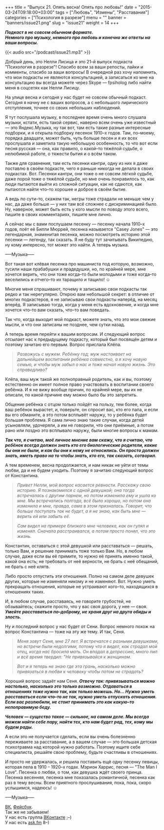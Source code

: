 +++
title = "Выпуск 21. Опять весна! Опять про любовь!"
date = "2015-03-24T09:18:00+03:00"
tags = ["Любовь", "Измены", "Расставания"]
categories = ["Психология в разрезе"]
menu = ""
banner = "banners/issue21.png"
slug = "issue21"
weight = 14
+++

***Подкаст в не совсем обычном формате.<br>***
***Немного про музыку, немного про любовь и конечно же ответы на ваши вопросы.***

{{< audio src="/podcast/issue21.mp3" >}}

Добрый день, это Нелли Лисица и это 21–й выпуск подкаста "Психология в разрезе"! Спасибо всем за ваши репосты, лайки и комменты, спасибо за ваши вопросы! В очередной раз хочу напомнить, что мои подкасты не являются консультацией, а записаться ко мне на консультацию вы всегда можете через Skype — fpsiholog либо найти меня в соцсетях как Нелли Лисицу. 

На улице весна и сегодня у нас будет не совсем обычный подкаст. Сегодня я начну не с ваших вопросов, а с небольшого лирического отступления, точнее со своих небольших наблюдений. 

Я тут послушала музыку, в последнее время очень много слушала музыки, кстати, есть такой сервис, наверно всем очень уже известный — это Яндекс.Музыка, ну так вот, там есть такие разные интересные подборки, и я открыла подборку песенок 1910–х годов. Там, по–моему, порядка двадцати, может быть, чуть больше песен и я их всех прослушала и заметила такую небольшую особенность, то что вот если песня русская — она, как правило, о какой–то тяжёлой судьбе, о нелюбимой работе, о тяжести бытия и о всём таком. 

Также для сравнения, там есть песенки кантри, одну из них я даже поставлю в своём подкасте, чего я раньше никогда не делала в своих подкастах. Вот. Песенки кантри, они тоже о не совсем лёгкой судьбе, даже порой тоже о тяжёлой судьбе, но мне очень понравилось то, как люди пытаются выйти из сложной ситуации, как не сдаются, как пытаются найти что–то хорошее и доброе в своём бытие. 
<!--more-->

А ведь по сути–то, скажем так, негры тоже страдали не меньше чем у нас, да даже больше — у них там всё сложнее с дискриминацией было. Ну, наверное, может быть есть у кого мысли по поводу этого всего, пишите в своих комментариях, пишите мне лично. 

А сейчас мы с вами послушаем песенку — песенку начала 1910–х годов, поёт её Билли Мюррей, песенка называется "Casey Jones" — это легендарная, знаменитая песенка, можно посмотреть историю этой песенки — легенду, так сказать. Я не буду тут зачитывать Википедию, ну кому интересно, тот может это найти. А теперь музыка. 

–––Музыка–––

Вот такая вот клёвая песенка про машиниста под которую, возможно, тусили наши прабабушки и прадедушки, но, по крайней мере, мне хочется верить, что они тоже когда–то были молодыми и тоже когда–то веселились и отчего–то их таращило и тащило! ☺︎

Многие меня спрашивают, почему я записываю свои подкасты так редко и так нерегулярно. Открою вам небольшой секрет: в отличие от многих подкастеров, я не записываю свои подкасты наперёд, на месяц вперёд. Я записываю тогда, когда у меня есть вдохновение, и когда мне хочется что–то вам сказать, что–то вам поведать. 

Так что, когда выходит мой подкаст, можете знать, что это мои свежие мысли, и что они записаны не позднее, чем сутки назад. 

А теперь время перейти к вашим вопросам. И следующий вопрос отсылает нас к предыдущему подкасту, который был посвящён детям и поэтому зачитаю его первым. Вопрос прислала Клёпа.

>*Развожусь с мужем. Ребёнку год; муж настаивает на дальнейшем воспитании ребёнка совместно, а я хочу новую семью, и чтобы муж забыл о нас и тоже начал новую жизнь. Это справедливо?*

Клёпа, ваш муж такой же полноправный родитель, как и вы, поэтому естественно он имеет полное право участвовать в воспитании своего ребёнка. И я не вижу вообще причин, по крайней мере, вы их не описали, по какой причине ему можно было бы это запретить.

Общение ребёнка с отцом только пойдёт на пользу, тем более, когда ваш ребёнок вырастет, и, поверьте, он спросит вас, кто его папа, и если вы его обманите, а это потом всплывёт наружу, то у ребёнка будет большая проблема. Я сама лично знаю такие случаи, когда детей усыновляли, удочеряли, а им не говорили, что они приёмные, а потом рано или поздно это всплывало наружу, были многие вопросы к мамам. 

***Так что, я считаю, моё личное мнение вам скажу, что я считаю, что ребёнок всегда должен знать кто его биологические родители, какие бы они не были, и как бы они к нему не относились. Он просто должен знать, иметь право на то чтобы знать, кто его, так сказать, сотворил.*** 

А тем временем, весна продолжается, и нам никак не уйти от темы любви, да и не будем уходить. Поэтому я зачитаю следующий вопрос от Константина.

>*Привет Нелли, мой вопрос касается ревности. Расскажу свою историю. Я познакомился с одной девушкой; она тогда встречалась с другим парнем, но потом изменила ему и ушла ко мне. Мы встречались полгода, всё было хорошо, но потом она изменила и мне, правда, сама в этом призналась. Говорит, что больше поступать так не будет, а я не знаю, как быть мне — верить ей или забыть её.* 
>
>*Сам видел на примере близкого мне человека, как он гулял и изменял. Сначала расстраивался, а потом просто понял, что это жизнь.*

Константин, оставаться с этой девушкой или расставаться — решать, только Вам, и решение принимать тоже только Вам. Но, в любом случае, даже если вы её примите, то нужно её принять именно такой, какой она есть; не требовать от неё верности, не брать с неё обещаний, не брать с неё клятв.

Либо просто отпустить эти отношения. Полно на самом деле девушек других, которые не изменяли никому и не изменяют. Вот. Нужно уметь прекращать отношения, которые не устраивают кого–то, находящихся в отношениях таких. 

И, в любом случае, расставаясь, не говорите грубостей, не обзывайтесь; скажите просто, что у вас своя дорога, у нее — своя. ***Умейте расставаться по–доброму, не храня друг на друга обиды и злость.***

Ну и последний вопрос у нас будет от Сени. Вопрос немного похож на вопрос Константина — тоже на эту же тему. И так, Сеня.

>*Меня зовут Сеня, мне 27 лет. Я встречался с разными девушками, но встречи были недолгими, потому что я видел, как страдал мой отец, когда нас бросила мать. Он впадал в депрессию, много пил и всё время твердил: "Не привязывайся к женщинам.*
>
>*Вот и я теперь не знаю где эта грань, насколько можно привязаться в любви к человеку чтобы потом не страдать?*

Хороший вопрос задаёт нам Сеня. ***Отвечу так: привязываться можно настолько, насколько это только возможно. Отдаваться в отношениях тоже нужно так, как только можешь. Но… Нужно уметь расставаться если что–то не так, нужно уметь отпускать отношения. Если вас разлюбили, не стоит принимать это как какую–то непоправимую беду.***

***Человек — существо такое — сильное, на самом деле. Мы всегда можем найти себе пару, найти тех, кто нам будет рад, тех, кому мы будем рады.*** 

А если это не получается сделать, если вы очень болезненно переживаете за расставание, а в вашем случае — это большая детская психотравма над которой нужно работать. Поэтому ищите себе специалиста, решайте свою проблему, будьте счастливы в отношениях.

И просто не удержалась, и решила поставить ещё одну песенку певицы, которая пела в 1910 – 1920–х годах. Мэрион Харрис, песня — "The Man I Love". Песенка о любви, о том, как девушка ждёт своего принца. Песенка весенняя, песенка мне показалась романтичной, песенка как раз в тему весны. Всем приятного прослушивания, пока, пока, скоро услышимся, надеюсь! ☺︎
 
–––Музыка–––


<a href="https://vk.com/sunnybunnyf">ВК</a>, <a href="https://www.facebook.com/SunnyBunnyF">Фейсбук</a>.<br>
Так же не забываем!<br>
У нас есть группа <a href="https://vk.com/fpsiholog">ВКонтакте</a> ;–)<br>
У нас есть <a href="http://ask.fm/fpsiholog">ask.fm</a> 8–)